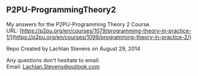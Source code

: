 P2PU-ProgrammingTheory2
---
My answers for the P2PU-Programming Theory 2 Course. <br>
URL: [https://p2pu.org/en/courses/1079/programming-theory-in-practice-1/](https://p2pu.org/en/courses/1099/programming-theory-in-practice-2/)

Repo Created by Lachlan Stevens on August 29, 2014

Any questions don't hesitate to email. <br>Email: [Lachlan.Stevens@outlook.com](mailto:lachlan.stevens@outlook.com)
